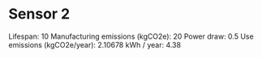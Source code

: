 # Sensor 2

Lifespan: 10
Manufacturing emissions (kgCO2e): 20
Power draw: 0.5
Use emissions (kgCO2e/year): 2.10678
kWh / year: 4.38
